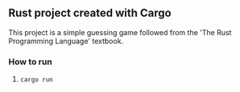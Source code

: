 ## Rust project created with Cargo
This project is a simple guessing game followed from the 'The Rust Programming Language' textbook.

### How to run
1. `cargo run`
